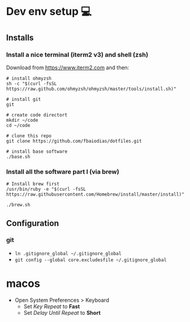 # Dev env setup 💻

## Installs

### Install a nice terminal (iterm2 v3) and shell (zsh)

Download from https://www.iterm2.com and then:

```
# install ohmyzsh
sh -c "$(curl -fsSL https://raw.github.com/ohmyzsh/ohmyzsh/master/tools/install.sh)"

# install git
git

# create code directort
mkdir ~/code
cd ~/code

# clone this repo
git clone https://github.com/fbaiodias/dotfiles.git

# install base software
./base.sh
```

### Install all the software part I (via brew)

```
# Install brew first
/usr/bin/ruby -e "$(curl -fsSL https://raw.githubusercontent.com/Homebrew/install/master/install)"

./brew.sh
```

## Configuration

### git

- `ln .gitignore_global ~/.gitignore_global`
- `git config --global core.excludesfile ~/.gitignore_global`

# macos

- Open System Preferences > Keyboard
  - Set _Key Repeat_ to **Fast**
  - Set _Delay Until Repeat_ to **Short**
